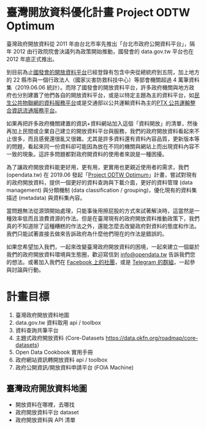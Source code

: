 # 臺灣開放資料優化計畫 Project ODTW Optimum

臺灣政府開放資料從 2011 年由台北市率先推出「台北市政府公開資料平台」，隔年 2012 由行政院院會決議列為政策開始推動，國發會的 data.gov.tw 平台也在 2012 年底正式推出。

到目前為止[國發會的開放資料平台](https://data.gov.tw)已經登錄有包含中央從總統府到五院，加上地方的 22 縣市與一個行政法人（國家災害防救科技中心）等部會機關超過 4 萬筆資料集（2019.06.06 統計）。而除了國發會的開放資料平台，許多政府機關與地方政府也分別建置了他們各自的開放資料平台，或是以特定主題為主的資料平台，如[民生公共物聯網的資料服務平台](https://ci.taiwan.gov.tw/dsp/)或是交通部以公共運輸資料為主的[PTX 公共運輸整合資訊流通服務平台](https://ptx.transportdata.tw/PTX/)。

如果再把許多政府機關建置的資訊+資料網站加入這個「資料開放」的清單，然後再加上民間或企業自己建立的開放資料平台與服務，我們的政府開放資料看起來不止很多，而且感覺還很亂又很雜。尤其是許多資料還有資料內容品質，更新版本等的問題，看起來同一份資料卻可能因為放在不同的機關與網站上而出現資料內容不一致的現象。這許多問題都對政府開資料的使用者來說是一種困擾。

為了讓政府開放資料能更好用，更有用，更實用也更親近使用者的需求，我們 (opendata.tw) 在 2019.06 發起「[Project ODTW Optimum](https://github.com/odtw/project-optimum)」計畫，嘗試對現有的政府開放資料，提供一個更好的資料查詢與下載介面，更好的資料管理 (data management) 與分類機制 (data classification / grouping)，優化現有的資料集描述 (metadata) 與資料集內容。

當問題無法從源頭開始處理，只能事後用擦屁股的方式來試著解決時，這當然是一種效率低而且浪費資源的作法。但是在臺灣現有的政府開放資料推動政策下，我們真的不知道除了這種糟糕的作法之外，還能怎麼去改變政府對資料的態度和作法。我們只能試著直接去做來告訴政府為什麼他們現在的作法是錯誤的。

如果您希望加入我們，一起來改變臺灣政府開放資料的困境，一起來建立一個屬於我們的政府開放資料環境與生態圈，歡迎寫信到 info@opendata.tw 告訴我們您的想法。或著加入我們在 [Facebook 上的社團](https://www.facebook.com/groups/odtwn/)，或是 [Telegram 的群組](https://t.me/joinchat/B948NT8C4AfdJgsy6aCOGA)，一起參與討論與行動。

# 計畫目標

1. 臺灣政府開放資料地圖
2. data.gov.tw 資料取用 api / toolbox
3. 資料查詢共筆平台
4. 主題式政府開放資料 (Core-Datasets https://data.okfn.org/roadmap/core-datasets)
5. Open Data Cookbook 實用手冊
6. 政府網站資訊轉開放資料 api / toolbox
7. 政府公開資訊/開放資料申請平台 (FOIA Machine)

## 臺灣政府開放資料地圖

- 開放資料在哪裡，去哪找
- 政府開放資料平台 dataset
- 政府開放資料與 API 清單
